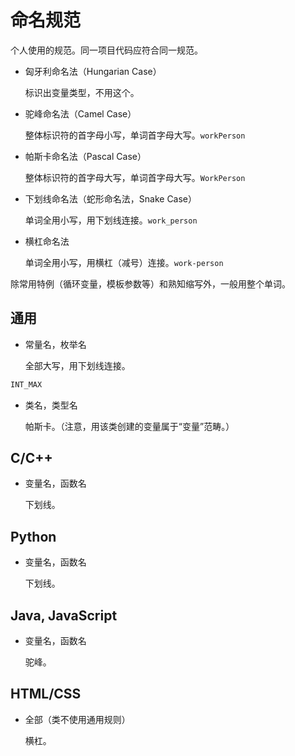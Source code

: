 # 命名规范

个人使用的规范。同一项目代码应符合同一规范。

- 匈牙利命名法（Hungarian Case）

	标识出变量类型，不用这个。

- 驼峰命名法（Camel Case）

	整体标识符的首字母小写，单词首字母大写。`workPerson`

- 帕斯卡命名法（Pascal Case）

	整体标识符的首字母大写，单词首字母大写。`WorkPerson`

- 下划线命名法（蛇形命名法，Snake Case）

	单词全用小写，用下划线连接。`work_person`

- 横杠命名法

	单词全用小写，用横杠（减号）连接。`work-person`

除常用特例（循环变量，模板参数等）和熟知缩写外，一般用整个单词。

## 通用

- 常量名，枚举名

	全部大写，用下划线连接。

```c
INT_MAX
```

- 类名，类型名

	帕斯卡。（注意，用该类创建的变量属于“变量”范畴。）

## C/C++

- 变量名，函数名

	下划线。

## Python

- 变量名，函数名

	下划线。

## Java, JavaScript

- 变量名，函数名

	驼峰。

## HTML/CSS

- 全部（类不使用通用规则）

	横杠。
